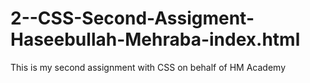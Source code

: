 # 2--CSS-Second-Assigment-Haseebullah-Mehraba-index.html
This is my second assignment with CSS on behalf of HM Academy 

